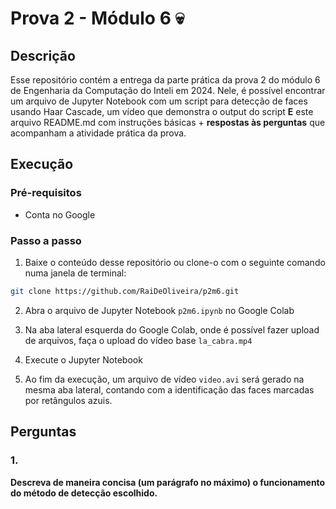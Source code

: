 # Prova 2 - Módulo 6 💀

## Descrição

Esse repositório contém a entrega da parte prática da prova 2 do módulo 6 de Engenharia da Computação do Inteli em 2024. Nele, é possível encontrar um arquivo de Jupyter Notebook com um script para detecção de faces usando Haar Cascade, um vídeo que demonstra o output do script **E** este arquivo README.md com instruções básicas + **respostas às perguntas** que acompanham a atividade prática da prova.

## Execução

### Pré-requisitos

- Conta no Google 

### Passo a passo

1. Baixe o conteúdo desse repositório ou clone-o com o seguinte comando numa janela de terminal:

```bash
git clone https://github.com/RaiDeOliveira/p2m6.git
```

2. Abra o arquivo de Jupyter Notebook `p2m6.ipynb` no Google Colab

3. Na aba lateral esquerda do Google Colab, onde é possível fazer upload de arquivos, faça o upload do vídeo base `la_cabra.mp4`

4. Execute o Jupyter Notebook

5. Ao fim da execução, um arquivo de vídeo `video.avi` será gerado na mesma aba lateral, contando com a identificação das faces marcadas por retângulos azuis.

## Perguntas

### 1.

**Descreva de maneira concisa (um parágrafo no máximo) o funcionamento do método de detecção escolhido.**
